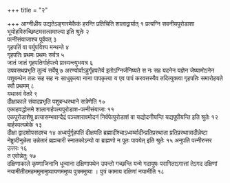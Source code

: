 +++
title = "२"

+++
आग्नीध्रीय उद्यतेऽङ्गारमेकैकं हरन्ति प्रतिचिति शालाद्वार्यात् १
प्रत्यग्नि सवनीयपुरोडाशा भूयोहविरुच्छिष्टमसत्समाप्त्या
इति श्रुतेः २  
पत्नीसंयाजाश्च पूर्ववत् ३  
गृहपतिं वा पर्युपविश्य मन्थन्ते
४  
गृहपतिः प्रथमः प्रथमः सर्वत्र ५  
जातं जातं गृहपतिर्गार्हपत्ये
प्रास्यन्त्युभयत्र ६  
उपवसथप्रभृति तुल्यं सर्वेषु ७
अरण्योर्वाऽहुर्गृहपतेर्य इतोऽग्निर्जनिष्यते स नः सह यदनेन
यज्ञेन जेष्यामोऽनेन पशुबन्धेन तन्नः सह सह नः साधुकृत्या नाना
पापकृत्या य एव पापं करवत्तस्यैव तदित्युक्त्वा गृहपतिः
समारोहयते स्वौ प्रथमम् ८  
यथास्वं वेतरे ९  
दीक्षाकाले
संवादप्रभृति पशुबन्धस्थाने सत्रेणेति १०  
एकाहवद्धोत्तमे
शालागार्हपत्यपुरोडाश-पत्नीसंयाजाः ११  
एकपुरोडाशेषु
व्रत्यासम्भवान्दैद्रं पञ्चशरावमोदनं
निर्वपेत्पुरोडाशं वा यद्योदनीयन्ति यद्यपूपीयन्ति इति
श्रुतेः १२  
बार्हस्पत्यमेके १३  
दीक्षा द्वादशोपसदश्च १४
अध्वर्युर्गृहपतिं दीक्षयति
ब्रह्मादींश्चाऽध्वर्य्वादीन्प्रतिप्रस्थाता
प्रतिप्रस्थात्रादीन्नेष्टा नेष्ट्रादीनुन्नेता उन्नेतारं ब्रह्मचारी
स्नातकोऽन्यो वा ब्राह्मणो न पूतः पावयेत् इति श्रुतेः १५
अनुपति पत्नीरुत्तर उत्तरः १६  
त एवोन्नेतुः १७  
दक्षिणाकाले
कृष्णाजिनानि धून्वाना दक्षिणापथेन उपन्तो गच्छन्ति यन्मे
गदायुषः परागिताऽगात्तां तेऽगद दक्षिणां
नयामीतीदमहममुमामुष्यायणममुष्य
पुत्रममुष्या । पुत्रं कामाय दक्षिणां नयामीति १८  

